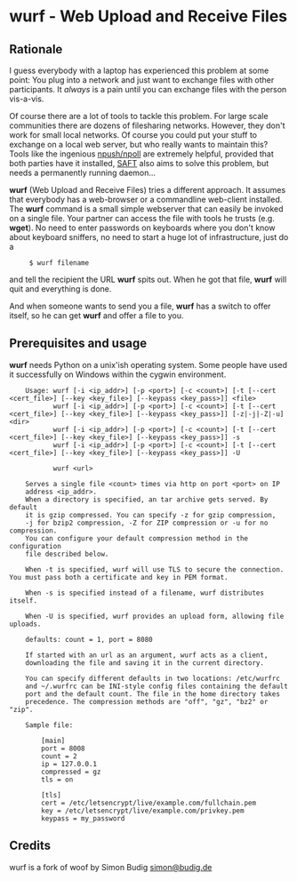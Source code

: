 # wurf - Web Upload and Receive Files

## Rationale

I guess everybody with a laptop has experienced this problem at some
point: You plug into a network and just want to exchange files with
other participants. It *always* is a pain until you can exchange
files with the person vis-a-vis.

Of course there are a lot of tools to tackle this problem. For large
scale communities there are dozens of filesharing networks. However,
they don't work for small local networks. Of course you could put your
stuff to exchange on a local web server, but who really wants to
maintain this? Tools like the ingenious
[npush/npoll](http://www.fefe.de/ncp/) are
extremely helpful, provided that both parties have it installed,
[SAFT](http://www.belwue.de/projekte/saft/)
also aims to solve this problem, but needs a permanently running daemon...

**wurf** (Web Upload and Receive Files) tries a different approach. It
assumes that everybody has a web-browser or a commandline web-client
installed. The **wurf** command is a small simple webserver that can
easily be invoked on a single file. Your partner can access the file
with tools he trusts (e.g. **wget**). No need to enter
passwords on keyboards where you don't know about keyboard sniffers, no
need to start a huge lot of infrastructure, just do a
```
     $ wurf filename
```
and tell the recipient the URL **wurf** spits out. When he got that
file, **wurf** will quit and everything is done.

And when someone wants to send you a file, **wurf** has a switch
to offer itself, so he can get **wurf** and offer a file to you.

## Prerequisites and usage

**wurf** needs Python on a unix'ish operating system. Some people
have used it successfully on Windows within the cygwin environment.

```
    Usage: wurf [-i <ip_addr>] [-p <port>] [-c <count>] [-t [--cert <cert_file>] [--key <key_file>] [--keypass <key_pass>]] <file>
           wurf [-i <ip_addr>] [-p <port>] [-c <count>] [-t [--cert <cert_file>] [--key <key_file>] [--keypass <key_pass>]] [-z|-j|-Z|-u] <dir>
           wurf [-i <ip_addr>] [-p <port>] [-c <count>] [-t [--cert <cert_file>] [--key <key_file>] [--keypass <key_pass>]] -s
           wurf [-i <ip_addr>] [-p <port>] [-c <count>] [-t [--cert <cert_file>] [--key <key_file>] [--keypass <key_pass>]] -U
   
           wurf <url>

    Serves a single file <count> times via http on port <port> on IP
    address <ip_addr>.
    When a directory is specified, an tar archive gets served. By default
    it is gzip compressed. You can specify -z for gzip compression, 
    -j for bzip2 compression, -Z for ZIP compression or -u for no compression.
    You can configure your default compression method in the configuration 
    file described below.

    When -t is specified, wurf will use TLS to secure the connection. You must pass both a certificate and key in PEM format.

    When -s is specified instead of a filename, wurf distributes itself.

    When -U is specified, wurf provides an upload form, allowing file uploads.
   
    defaults: count = 1, port = 8080

    If started with an url as an argument, wurf acts as a client,
    downloading the file and saving it in the current directory.

    You can specify different defaults in two locations: /etc/wurfrc
    and ~/.wurfrc can be INI-style config files containing the default
    port and the default count. The file in the home directory takes
    precedence. The compression methods are "off", "gz", "bz2" or "zip".

    Sample file:

        [main]
        port = 8008
        count = 2
        ip = 127.0.0.1
        compressed = gz
        tls = on

        [tls]
        cert = /etc/letsencrypt/live/example.com/fullchain.pem
        key = /etc/letsencrypt/live/example.com/privkey.pem
        keypass = my_password
```

## Credits

wurf is a fork of woof by Simon Budig <simon@budig.de>
